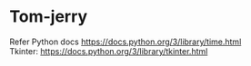 # Tom-jerry    
Refer Python docs https://docs.python.org/3/library/time.html  
Tkinter: https://docs.python.org/3/library/tkinter.html
